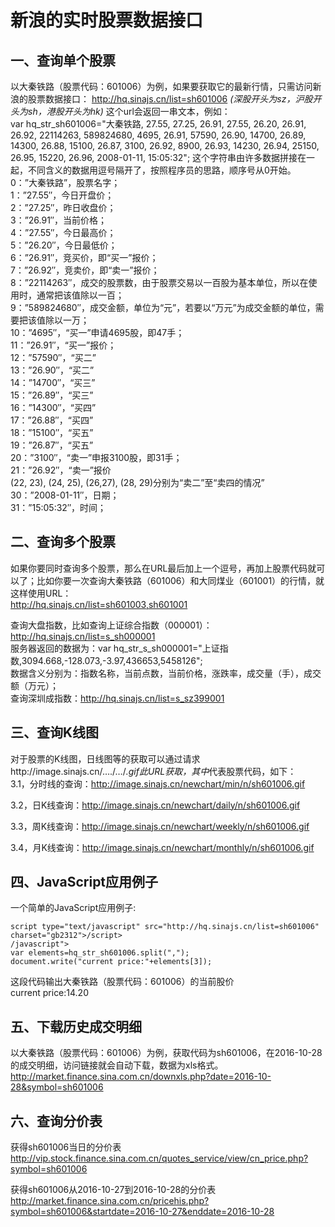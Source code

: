 # 新浪的实时股票数据接口
## 一、查询单个股票
以大秦铁路（股票代码：601006）为例，如果要获取它的最新行情，只需访问新浪的股票数据接口：
http://hq.sinajs.cn/list=sh601006 *(深股开头为sz，沪股开头为sh，港股开头为hk)*  这个url会返回一串文本，例如：  
var hq_str_sh601006="大秦铁路, 27.55, 27.25, 26.91, 27.55, 26.20, 26.91, 26.92, 22114263, 589824680, 4695, 26.91, 57590, 26.90, 14700, 26.89, 14300, 26.88, 15100, 26.87, 3100, 26.92, 8900, 26.93, 14230, 26.94, 25150, 26.95, 15220, 26.96, 2008-01-11, 15:05:32";
这个字符串由许多数据拼接在一起，不同含义的数据用逗号隔开了，按照程序员的思路，顺序号从0开始。  
0：”大秦铁路”，股票名字；  
1：”27.55″，今日开盘价；  
2：”27.25″，昨日收盘价；  
3：”26.91″，当前价格；  
4：”27.55″，今日最高价；  
5：”26.20″，今日最低价；  
6：”26.91″，竞买价，即“买一”报价；  
7：”26.92″，竞卖价，即“卖一”报价；  
8：”22114263″，成交的股票数，由于股票交易以一百股为基本单位，所以在使用时，通常把该值除以一百；  
9：”589824680″，成交金额，单位为“元”，若要以“万元”为成交金额的单位，需要把该值除以一万；  
10：”4695″，“买一”申请4695股，即47手；  
11：”26.91″，“买一”报价；  
12：”57590″，“买二”  
13：”26.90″，“买二”  
14：”14700″，“买三”  
15：”26.89″，“买三”  
16：”14300″，“买四”  
17：”26.88″，“买四”  
18：”15100″，“买五”  
19：”26.87″，“买五”  
20：”3100″，“卖一”申报3100股，即31手；  
21：”26.92″，“卖一”报价  
(22, 23), (24, 25), (26,27), (28, 29)分别为“卖二”至“卖四的情况”  
30：”2008-01-11″，日期；  
31：”15:05:32″，时间；  

## 二、查询多个股票
如果你要同时查询多个股票，那么在URL最后加上一个逗号，再加上股票代码就可以了；比如你要一次查询大秦铁路（601006）和大同煤业（601001）的行情，就这样使用URL：  
http://hq.sinajs.cn/list=sh601003,sh601001  

查询大盘指数，比如查询上证综合指数（000001）：http://hq.sinajs.cn/list=s_sh000001  
服务器返回的数据为：var hq_str_s_sh000001="上证指数,3094.668,-128.073,-3.97,436653,5458126";  
数据含义分别为：指数名称，当前点数，当前价格，涨跌率，成交量（手），成交额（万元）；  
查询深圳成指数：http://hq.sinajs.cn/list=s_sz399001  

## 三、查询K线图
对于股票的K线图，日线图等的获取可以通过请求http://image.sinajs.cn/…./…/*.gif此URL获取，其中*代表股票代码，如下：  
3.1，分时线的查询：http://image.sinajs.cn/newchart/min/n/sh601006.gif 

3.2，日K线查询：http://image.sinajs.cn/newchart/daily/n/sh601006.gif 

3.3，周K线查询：http://image.sinajs.cn/newchart/weekly/n/sh601006.gif 

3.4，月K线查询：http://image.sinajs.cn/newchart/monthly/n/sh601006.gif

## 四、JavaScript应用例子
一个简单的JavaScript应用例子:
```
script type="text/javascript" src="http://hq.sinajs.cn/list=sh601006" charset="gb2312">/script>
/javascript">
var elements=hq_str_sh601006.split(",");
document.write("current price:"+elements[3]);
```

这段代码输出大秦铁路（股票代码：601006）的当前股价  
current price:14.20

## 五、下载历史成交明细
以大秦铁路（股票代码：601006）为例，获取代码为sh601006，在2016-10-28的成交明细，访问链接就会自动下载，数据为xls格式。  
http://market.finance.sina.com.cn/downxls.php?date=2016-10-28&symbol=sh601006  

## 六、查询分价表
获得sh601006当日的分价表  
http://vip.stock.finance.sina.com.cn/quotes_service/view/cn_price.php?symbol=sh601006  

获得sh601006从2016-10-27到2016-10-28的分价表  
http://market.finance.sina.com.cn/pricehis.php?symbol=sh601006&startdate=2016-10-27&enddate=2016-10-28  

